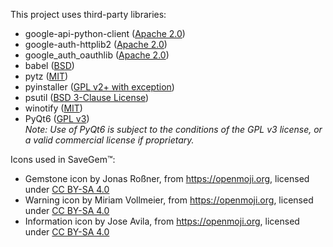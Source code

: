 This project uses third-party libraries:
- google-api-python-client ([Apache 2.0](https://www.apache.org/licenses/LICENSE-2.0))
- google-auth-httplib2 ([Apache 2.0](https://www.apache.org/licenses/LICENSE-2.0))
- google_auth_oauthlib ([Apache 2.0](https://www.apache.org/licenses/LICENSE-2.0))
- babel ([BSD](https://opensource.org/licenses/BSD-3-Clause))
- pytz ([MIT](https://opensource.org/licenses/MIT))
- pyinstaller ([GPL v2+ with exception](https://pyinstaller.org/en/stable/license.html))
- psutil ([BSD 3-Clause License](https://raw.githubusercontent.com/giampaolo/psutil/master/LICENSE.txt))
- winotify ([MIT](https://opensource.org/licenses/MIT))
- PyQt6 ([GPL v3](https://riverbankcomputing.com/commercial/pyqt/license)) \
  *Note: Use of PyQt6 is subject to the conditions of the GPL v3 license, or a valid commercial license if proprietary.*


Icons used in SaveGem™:
- Gemstone icon by Jonas Roßner, from https://openmoji.org, licensed under [CC BY-SA 4.0](https://creativecommons.org/licenses/by-sa/4.0/)
- Warning icon by Miriam Vollmeier, from https://openmoji.org, licensed under [CC BY-SA 4.0](https://creativecommons.org/licenses/by-sa/4.0/)
- Information icon by Jose Avila, from https://openmoji.org, licensed under [CC BY-SA 4.0](https://creativecommons.org/licenses/by-sa/4.0/)
